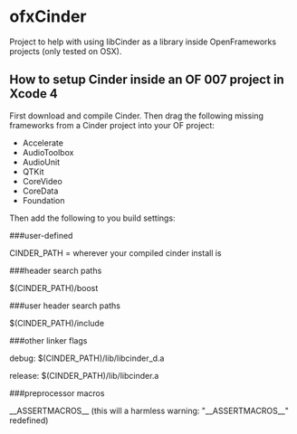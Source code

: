 ofxCinder
=========

Project to help with using libCinder as a library inside OpenFrameworks projects (only tested on OSX).


How to setup Cinder inside an OF 007 project in Xcode 4 
-------------------------------------------------------

First download and compile Cinder. Then drag the following missing frameworks from a Cinder project into your OF project:

* Accelerate
* AudioToolbox
* AudioUnit
* QTKit
* CoreVideo
* CoreData
* Foundation

Then add the following to you build settings:


###user-defined

CINDER_PATH = wherever your compiled cinder install is


###header search paths

$(CINDER_PATH)/boost


###user header search paths

$(CINDER_PATH)/include


###other linker flags

debug: $(CINDER_PATH)/lib/libcinder_d.a

release: $(CINDER_PATH)/lib/libcinder.a


###preprocessor macros

\_\_ASSERTMACROS\_\_
(this will a harmless warning: "\_\_ASSERTMACROS\_\_" redefined)

